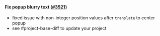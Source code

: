 #### Fix popup blurry text ([#3521](https://github.com/shopsys/shopsys/pull/3521))

- fixed issue with non-integer position values after `translate` to center popup
- see #project-base-diff to update your project

